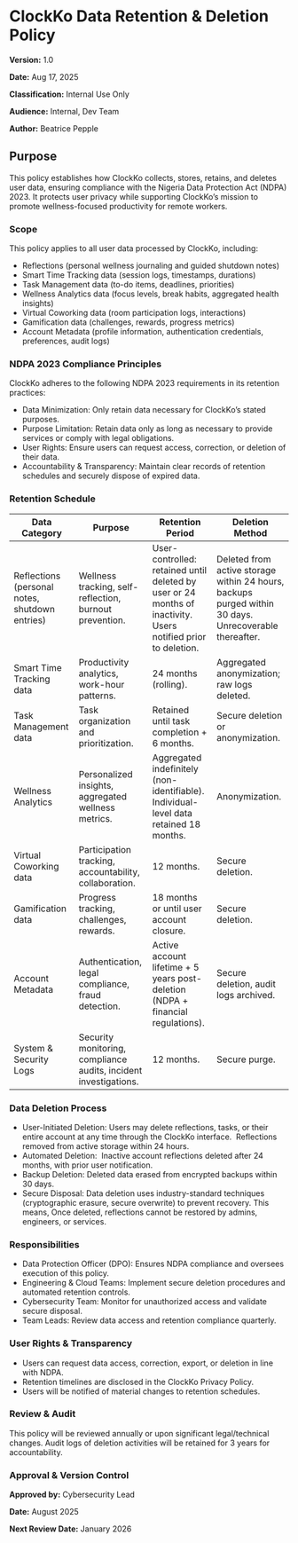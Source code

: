 # ClockKo Data Retention & Deletion Policy

**Version:** 1.0

**Date:** Aug 17, 2025

**Classification:** Internal Use Only

**Audience:** Internal, Dev Team

**Author:** Beatrice Pepple

## Purpose

This policy establishes how ClockKo collects, stores, retains, and deletes user data, ensuring compliance with the Nigeria Data Protection Act (NDPA) 2023. It protects user privacy while supporting ClockKo’s mission to promote wellness-focused productivity for remote workers.

### Scope

This policy applies to all user data processed by ClockKo, including:

- Reflections (personal wellness journaling and guided shutdown notes)
- Smart Time Tracking data (session logs, timestamps, durations)
- Task Management data (to-do items, deadlines, priorities)
- Wellness Analytics data (focus levels, break habits, aggregated health insights)
- Virtual Coworking data (room participation logs, interactions)
- Gamification data (challenges, rewards, progress metrics)
- Account Metadata (profile information, authentication credentials, preferences, audit logs)

### NDPA 2023 Compliance Principles

ClockKo adheres to the following NDPA 2023 requirements in its retention practices:

- Data Minimization: Only retain data necessary for ClockKo’s stated purposes.
- Purpose Limitation: Retain data only as long as necessary to provide services or comply with legal obligations.
- User Rights: Ensure users can request access, correction, or deletion of their data.
- Accountability & Transparency: Maintain clear records of retention schedules and securely dispose of expired data.

### Retention Schedule

| Data Category                                  | Purpose                                                          | Retention Period                                                                                              | Deletion Method                                                                                       |
| ---------------------------------------------- | ---------------------------------------------------------------- | ------------------------------------------------------------------------------------------------------------- | ----------------------------------------------------------------------------------------------------- |
| Reflections (personal notes, shutdown entries) | Wellness tracking, self-reflection, burnout prevention.          | User-controlled: retained until deleted by user or 24 months of inactivity. Users notified prior to deletion. | Deleted from active storage within 24 hours, backups purged within 30 days. Unrecoverable thereafter. |
| Smart Time Tracking data                       | Productivity analytics, work-hour patterns.                      | 24 months (rolling).                                                                                          | Aggregated anonymization; raw logs deleted.                                                           |
| Task Management data                           | Task organization and prioritization.                            | Retained until task completion + 6 months.                                                                    | Secure deletion or anonymization.                                                                     |
| Wellness Analytics                             | Personalized insights, aggregated wellness metrics.              | Aggregated indefinitely (non-identifiable). Individual-level data retained 18 months.                         | Anonymization.                                                                                        |
| Virtual Coworking data                         | Participation tracking, accountability, collaboration.           | 12 months.                                                                                                    | Secure deletion.                                                                                      |
| Gamification data                              | Progress tracking, challenges, rewards.                          | 18 months or until user account closure.                                                                      | Secure deletion.                                                                                      |
| Account Metadata                               | Authentication, legal compliance, fraud detection.               | Active account lifetime + 5 years post-deletion (NDPA + financial regulations).                               | Secure deletion, audit logs archived.                                                                 |
| System & Security Logs                         | Security monitoring, compliance audits, incident investigations. | 12 months.                                                                                                    | Secure purge.                                                                                         |

### Data Deletion Process

- User-Initiated Deletion: Users may delete reflections, tasks, or their entire account at any time through the ClockKo interface.  Reflections removed from active storage within 24 hours.
- Automated Deletion:  Inactive account reflections deleted after 24 months, with prior user notification.
- Backup Deletion: Deleted data erased from encrypted backups within 30 days.
- Secure Disposal: Data deletion uses industry-standard techniques (cryptographic erasure, secure overwrite) to prevent recovery. This means, Once deleted, reflections cannot be restored by admins, engineers, or services.

### Responsibilities

- Data Protection Officer (DPO): Ensures NDPA compliance and oversees execution of this policy.
- Engineering & Cloud Teams: Implement secure deletion procedures and automated retention controls.
- Cybersecurity Team: Monitor for unauthorized access and validate secure disposal.
- Team Leads: Review data access and retention compliance quarterly.

### User Rights & Transparency

- Users can request data access, correction, export, or deletion in line with NDPA.
- Retention timelines are disclosed in the ClockKo Privacy Policy.
- Users will be notified of material changes to retention schedules.

### Review & Audit

This policy will be reviewed annually or upon significant legal/technical changes. Audit logs of deletion activities will be retained for 3 years for accountability.

### Approval & Version Control

**Approved by:** Cybersecurity Lead

**Date:** August 2025

**Next Review Date:** January 2026
